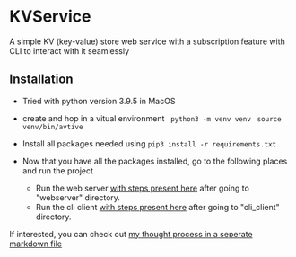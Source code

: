 # KVService
 
 A simple KV (key-value) store web service with a subscription feature with CLI to interact with it seamlessly


## Installation 

- Tried with python version 3.9.5 in MacOS
- create and hop in a vitual environment 
    ``` python3 -m venv venv```
    ``` source venv/bin/avtive```

- Install all packages needed using
    ```pip3 install -r requirements.txt```

- Now that you have all the packages installed, go to the following places and run the project
    - Run the web server [with steps present here](/web_server/README.md) after going to "webserver" directory.
    - Run the cli client [with steps present here](/cli_client/README.md) after going to "cli_client" directory.

If interested, you can check out [my thought process in a seperate markdown file](thought_process.md)
